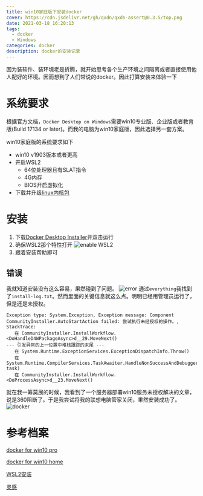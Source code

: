 ```yaml
---
title: win10家庭版下安装docker
cover: https://cdn.jsdelivr.net/gh/qxdn/qxdn-assert@0.3.5/top.png
date: 2021-03-18 16:20:13
tags:
  - docker
  - Windows
categories: docker
description: docker的安装记录
---
```



因为装软件、装环境老是折腾，就开始思考各个生产环境之间隔离或者直接使用他人配好的环境。因而想到了人们常说的docker。因此打算安装来体验一下
<!--more-->

# 系统要求
根据官方文档，`Docker Desktop on Windows`需要win10专业版、企业版或者教育版(Build 17134 or later)。而我的电脑为win10家庭版，因此选择另一套方案。

win10家庭版的系统要求如下

- win10 v1903版本或者更高 
- 开启WSL2
    - 64位处理器且有SLAT指令
    - 4G内存
    - BIOS开启虚拟化
- 下载并升级[linux内核包](https://docs.microsoft.com/zh-cn/windows/wsl/install-win10#step-4---download-the-linux-kernel-update-package)

# 安装
1. 下载[Docker Desktop Installer](https://desktop.docker.com/win/stable/Docker%20Desktop%20Installer.exe)并双击运行
2. 确保WSL2那个特性打开
    ![enable WSL2](https://cdn.jsdelivr.net/gh/qxdn/qxdn-assert@0.3.5/dockerInstallerConfig.png)
3. 跟着安装帮助即可

## 错误
我就知道安装没有这么容易，果然碰到了问题。
![error](https://cdn.jsdelivr.net/gh/qxdn/qxdn-assert@0.3.5/error.png)
通过`everything`我找到了`install-log.txt`。然而里面的关键信息就这么点。明明已经用管理员运行了，但是还是未授权。
```log
Exception type: System.Exception, Exception message: Component CommunityInstaller.AutoStartAction failed: 尝试执行未经授权的操作。, StackTrace:
   在 CommunityInstaller.InstallWorkflow.<DoHandleD4WPackageAsync>d__29.MoveNext()
--- 引发异常的上一位置中堆栈跟踪的末尾 ---
   在 System.Runtime.ExceptionServices.ExceptionDispatchInfo.Throw()
   在 System.Runtime.CompilerServices.TaskAwaiter.HandleNonSuccessAndDebuggerNotification(Task task)
   在 CommunityInstaller.InstallWorkflow.<DoProcessAsync>d__23.MoveNext()
```
就在我一筹莫展的时候，我看到了一个服务器部署win10服务未授权解决的文章，说是360阻断了。于是我尝试将我的联想电脑管家关闭，果然安装成功了。
![docker](https://cdn.jsdelivr.net/gh/qxdn/qxdn-assert@0.3.5/docker.png)

# 参考档案
[docker for win10 pro](https://docs.docker.com/docker-for-windows/install/)

[docker for win10 home](https://docs.docker.com/docker-for-windows/install-windows-home/)

[WSL2安装](https://qianxu.run/2020/10/24/upgradeWSL2/)

[灵感](https://blog.csdn.net/qq736150416/article/details/80137675)